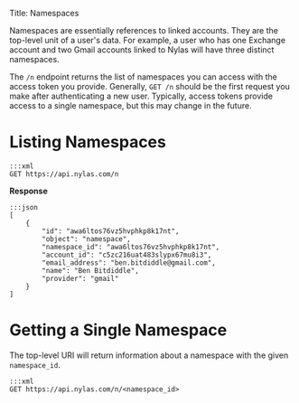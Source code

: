 Title: Namespaces

Namespaces are essentially references to linked accounts. They are the top-level unit of a user's data. For example, a user who has one Exchange account and two Gmail accounts linked to Nylas will have three distinct namespaces.

The `/n` endpoint returns the list of namespaces you can access with the access token you provide. Generally, `GET /n` should be the first request you make after authenticating a new user. Typically, access tokens provide access to a single namespace, but this may change in the future.


# Listing Namespaces

```
:::xml
GET https://api.nylas.com/n
```

**Response**

```
:::json
[
    {
        "id": "awa6ltos76vz5hvphkp8k17nt",
        "object": "namespace",
        "namespace_id": "awa6ltos76vz5hvphkp8k17nt",
        "account_id": "c5zc216uat483slypx67mu8i3",
        "email_address": "ben.bitdiddle@gmail.com",
        "name": "Ben Bitdiddle",
        "provider": "gmail"
    }
]
```


# Getting a Single Namespace

The top-level URI will return information about a namespace with the given `namespace_id`.

```
:::xml
GET https://api.nylas.com/n/<namespace_id>
```
